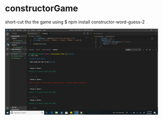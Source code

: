 # constructorGame

short-cut tho the game using
$ npm install constructor-word-guess-2

![](New%20folder%20(4)/Screenshot%20(21).png)
